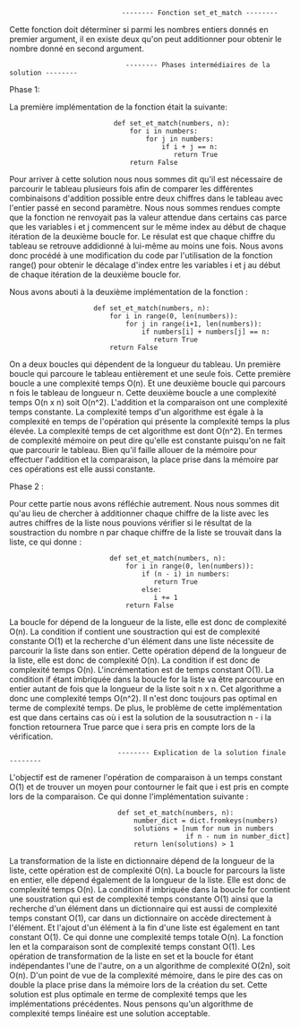                                 -------- Fonction set_et_match --------

Cette fonction doit déterminer si parmi les nombres entiers donnés en premier argument, il en existe deux qu'on peut additionner pour obtenir le nombre donné en second argument.


                                 -------- Phases intermédiaires de la solution --------


Phase 1:

La première implémentation de la fonction était la suivante:

                              def set_et_match(numbers, n):
                                  for i in numbers:
                                      for j in numbers:
                                          if i + j == n:
                                             return True
                                  return False


Pour arriver à cette solution nous nous sommes dit qu'il est nécessaire de parcourir le tableau plusieurs fois afin de comparer les différentes combinaisons d'addition possible entre deux chiffres dans le tableau avec l'entier passé en second paramètre.
Nous nous sommes rendues compte que la fonction ne renvoyait pas la valeur attendue dans certains cas parce que les variables i et j commencent sur le même index au début de chaque itération de la deuxième boucle for. Le résulat est que chaque chiffre du tableau se retrouve addidionné à lui-même au moins une fois. Nous avons donc procédé à une modification du code par l'utilisation de la fonction range() pour obtenir le décalage d'index entre les variables i et j au début de chaque itération de la deuxième boucle for.

Nous avons abouti à la deuxième implémentation de la fonction : 

                         def set_et_match(numbers, n):
                             for i in range(0, len(numbers)):
                                 for j in range(i+1, len(numbers)):
                                     if numbers[i] + numbers[j] == n:
                                        return True
                             return False

On a deux boucles qui dépendent de la longueur du tableau. Un première boucle qui parcoure le tableau entièrement et une seule fois. Cette première boucle a une complexité temps O(n). Et une deuxième boucle qui parcours n fois le tableau de longueur n. Cette deuxième boucle a une complexité temps O(n x n) soit O(n^2). L'addition et la comparaison ont une complexité temps constante. La complexité temps d'un algorithme est égale à la complexité en temps de l'opération qui présente la complexité temps la plus élevée. La complexité temps de cet algorithme est dont O(n^2).
En termes de complexité mémoire on peut dire qu'elle est constante puisqu'on ne fait que parcourir le tableau. Bien qu'il faille allouer de la mémoire pour effectuer l'addition et la comparaison, la place prise dans la mémoire par ces opérations est elle aussi constante.


Phase 2 :

Pour cette partie nous avons réfléchie autrement. Nous nous sommes dit qu'au lieu de chercher à additionner chaque chiffre de la liste avec les autres chiffres de la liste nous pouvions vérifier si le résultat de la soustraction du nombre n par chaque chiffre de la liste se trouvait dans la liste, ce qui donne :

                             def set_et_match(numbers, n):
                                 for i in range(0, len(numbers)):
                                     if (n - i) in numbers:
                                        return True
                                     else:
                                        i += 1
                                 return False


La boucle for dépend de la longueur de la liste, elle est donc de complexité O(n). La condition if contient une soustraction qui est de complexité constante O(1) et la recherche d'un élément dans une liste nécessite de parcourir la liste dans son entier. Cette opération dépend de la longueur de la liste, elle est donc de complexité O(n). La condition if est donc de complexité temps O(n). L'incrémentation est de temps constant O(1). La condition if étant imbriquée dans la boucle for la liste va être parcourue en entier autant de fois que la longueur de la liste soit n x n. Cet algorithme a donc une complexité temps O(n^2). Il n'est donc toujours pas optimal en terme de complexité temps. De plus, le problème de cette implémentation est que dans certains cas où i est la solution de la sousutraction n - i la fonction retournera True parce que i sera pris en compte lors de la vérification.  


                               -------- Explication de la solution finale --------


L'objectif est de  ramener l'opération de comparaison à un temps constant O(1) et de trouver un moyen pour contourner le fait que i est pris en compte lors de la comparaison. Ce qui donne l'implémentation suivante :

                               def set_et_match(numbers, n):
                                   number_dict = dict.fromkeys(numbers)
                                   solutions = [num for num in numbers
                                                if n - num in number_dict]
                                   return len(solutions) > 1

La transformation de la liste en dictionnaire dépend de la longueur de la liste, cette opération est de complexité O(n).
La boucle for parcours la liste en entier, elle dépend également de la longueur de la liste. Elle est donc de complexité temps O(n).
La condition if imbriquée dans la boucle for contient une soustration qui est de complexité temps constante O(1) ainsi que la recherche d'un élément dans un dictionnaire qui est aussi de complexité temps constant O(1), car dans un dictionnaire on accède directement à l'élément. Et l'ajout d'un élément à la fin d'une liste est également en tant constant O(1). Ce qui donne une complexité temps totale O(n).
La fonction len et la comparaison sont de complexité temps constant O(1).
Les opération de transformation de la liste en set et la boucle for étant indépendantes l'une de l'autre, on a un algorithme de complexité O(2n), soit O(n).
D'un point de vue de la complexité mémoire, dans le pire des cas on double la place prise dans la mémoire lors de la création du set.
Cette solution est plus optimale en terme de complexité temps que les implémentations précédentes. Nous pensons qu'un algorithme de complexité temps linéaire est une solution acceptable.
